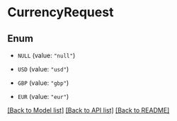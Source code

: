 # CurrencyRequest

## Enum


* `NULL` (value: `"null"`)

* `USD` (value: `"usd"`)

* `GBP` (value: `"gbp"`)

* `EUR` (value: `"eur"`)


[[Back to Model list]](../README.md#documentation-for-models) [[Back to API list]](../README.md#documentation-for-api-endpoints) [[Back to README]](../README.md)


